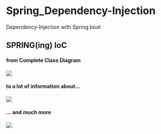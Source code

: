 # Spring_Dependency-Injection
Dependency-Injection with Spring boot

## SPRING(ing) IoC
#### from Complete Class Diagram
![](<img src="import se.me0nly.myImg.IOC_start.PNG"/>)
#### to a lot of information about...
![](<img src="import se.me0nly.ContextsHierarchy.png"/>)
#### ... and much more
![](<img src="import se.me0nly.ObjectDetails.png"/>)

